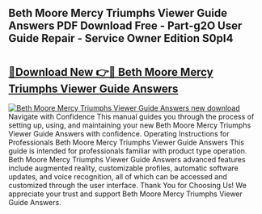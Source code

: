 ## Beth Moore Mercy Triumphs Viewer Guide Answers PDF Download Free - Part-g2O User Guide Repair - Service Owner Edition S0pI4

# <h2><a href="http://bc71436.oget.top/?id=Beth+Moore+Mercy+Triumphs+Viewer+Guide+Answers">🔗Download New 👉🔴 Beth Moore Mercy Triumphs Viewer Guide Answers</a></h2>

[![Beth Moore Mercy Triumphs Viewer Guide Answers new download](https://i.imgur.com/5g1atiW.png)](http://bc71436.oget.top/?id=Beth+Moore+Mercy+Triumphs+Viewer+Guide+Answers)
Navigate with Confidence This manual guides you through the process of setting up, using, and maintaining your new Beth Moore Mercy Triumphs Viewer Guide Answers with confidence. Operating Instructions for Professionals Beth Moore Mercy Triumphs Viewer Guide Answers This guide is intended for professionals familiar with product type operation. Beth Moore Mercy Triumphs Viewer Guide Answers advanced features include augmented reality, customizable profiles, automatic software updates, and voice recognition, all of which can be accessed and customized through the user interface. Thank You for Choosing Us! We appreciate your trust and support Beth Moore Mercy Triumphs Viewer Guide Answers.
